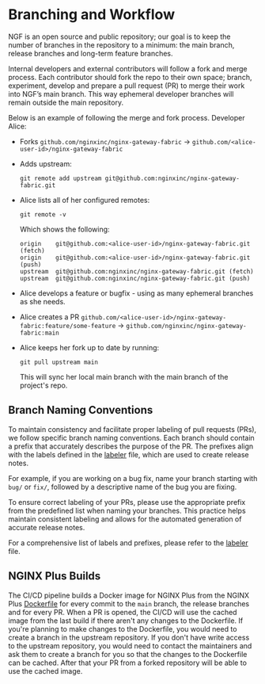 # Branching and Workflow

NGF is an open source and public repository; our goal is to keep the number of branches in the repository to a minimum:
the main branch, release branches and long-term feature branches.

Internal developers and external contributors will follow a fork and merge process. Each contributor should fork the
repo to their own space; branch, experiment, develop and prepare a pull request (PR) to merge their work into NGF’s main
branch. This way ephemeral developer branches will remain outside the main repository.

Below is an example of following the merge and fork process. Developer Alice:

- Forks `github.com/nginxinc/nginx-gateway-fabric` → `github.com/<alice-user-id>/nginx-gateway-fabric`
- Adds upstream:

  ```shell
  git remote add upstream git@github.com:nginxinc/nginx-gateway-fabric.git
  ```

- Alice lists all of her configured remotes:

  ```shell
  git remote -v
  ```

  Which shows the following:

  ```text
  origin	git@github.com:<alice-user-id>/nginx-gateway-fabric.git (fetch)
  origin	git@github.com:<alice-user-id>/nginx-gateway-fabric.git (push)
  upstream	git@github.com:nginxinc/nginx-gateway-fabric.git (fetch)
  upstream	git@github.com:nginxinc/nginx-gateway-fabric.git (push)
  ```

- Alice develops a feature or bugfix - using as many ephemeral branches as she needs.
- Alice creates a
  PR `github.com/<alice-user-id>/nginx-gateway-fabric:feature/some-feature` → `github.com/nginxinc/nginx-gateway-fabric:main`
- Alice keeps her fork up to date by running:

  ```shell
  git pull upstream main
  ```

  This will sync her local main branch with the main branch of the project's repo.

## Branch Naming Conventions

To maintain consistency and facilitate proper labeling of pull requests (PRs), we follow specific branch naming
conventions. Each branch should contain a prefix that accurately describes the purpose of the PR. The prefixes align
with the labels defined in the [labeler](/.github/labeler.yml) file, which are used to create release notes.

For example, if you are working on a bug fix, name your branch starting with `bug/` or `fix/`, followed by a descriptive
name of the bug you are fixing.

To ensure correct labeling of your PRs, please use the appropriate prefix from the predefined list when naming your
branches. This practice helps maintain consistent labeling and allows for the automated generation of accurate release
notes.

For a comprehensive list of labels and prefixes, please refer to the [labeler](/.github/labeler.yml) file.

## NGINX Plus Builds

The CI/CD pipeline builds a Docker image for NGINX Plus from the NGINX Plus [Dockerfile](build/Dockerfile.nginxplus) for every commit to the `main` branch, the release branches and for every PR.
When a PR is opened, the CI/CD will use the cached image from the last build if there aren't any changes to the Dockerfile. If you're planning to make changes to the Dockerfile,
you would need to create a branch in the upstream repository. If you don't have write access to the upstream repository, you would need to contact the maintainers
and ask them to create a branch for you so that the changes to the Dockerfile can be cached. After that your PR from a forked repository will be able to use the cached image.
